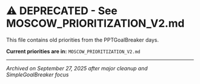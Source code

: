 # ⚠️ DEPRECATED - See MOSCOW_PRIORITIZATION_V2.md

This file contains old priorities from the PPTGoalBreaker days.

**Current priorities are in:** `MOSCOW_PRIORITIZATION_V2.md`

---

*Archived on September 27, 2025 after major cleanup and SimpleGoalBreaker focus*

